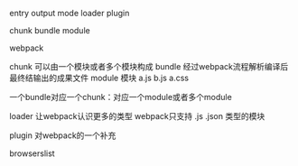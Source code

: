 entry
output
mode
loader
plugin

chunk
bundle
module



webpack 




chunk 可以由一个模块或者多个模块构成
bundle  经过webpack流程解析编译后最终结输出的成果文件
module 模块 a.js b.js a.css


一个bundle对应一个chunk：对应一个module或者多个module


loader 让webpack认识更多的类型
webpack只支持 .js .json 类型的模块


plugin
对webpack的一个补充



browserslist
